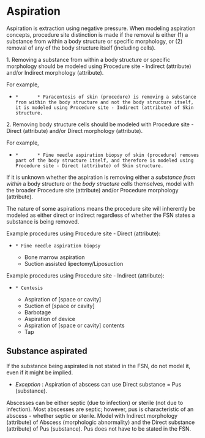 # Aspiration

Aspiration is extraction using negative pressure. When modeling aspiration concepts, procedure site distinction is made if the removal is either (1) a substance from within a body structure or specific morphology, or (2) removal of any of the body structure itself (including cells). 

1\. Removing a substance from within a body structure or specific morphology should be modeled using Procedure site - Indirect (attribute) and/or Indirect morphology (attribute). 

For example, 

  *     *       * Paracentesis of skin (procedure) is removing a substance from within the body structure and not the body structure itself, it is modeled using Procedure site - Indirect (attribute) of Skin structure.

2\. Removing body structure cells should be modeled with Procedure site - Direct (attribute) and/or Direct morphology (attribute). 

For example,

  *     *       * Fine needle aspiration biopsy of skin (procedure) removes part of the body structure itself, and therefore is modeled using Procedure site - Direct (attribute) of Skin structure.

If it is unknown whether the aspiration is removing either a _substance from within_ a body structure or the _body structure_ cells themselves, model with the broader Procedure site (attribute) and/or Procedure morphology (attribute).

The nature of some aspirations means the procedure site will inherently be modeled as either direct or indirect regardless of whether the FSN states a substance is being removed.

Example procedures using Procedure site - Direct (attribute):

  *     * Fine needle aspiration biopsy
    * Bone marrow aspiration
    * Suction assisted lipectomy/Liposuction

Example procedures using Procedure site - Indirect (attribute): 

  *     * Centesis
    * Aspiration of [space or cavity]
    * Suction of [space or cavity]
    * Barbotage 
    * Aspiration of device 
    * Aspiration of [space or cavity] contents 
    * Tap 

## Substance aspirated

If the substance being aspirated is not stated in the FSN, do not model it, even if it might be implied. 

  *  _Exception_ : Aspiration of abscess can use Direct substance = Pus (substance). 

Abscesses can be either septic (due to infection) or sterile (not due to infection). Most abscesses are septic; however, pus is characteristic of an abscess - whether septic or sterile. Model with Indirect morphology (attribute) of Abscess (morphologic abnormality) and the Direct substance (attribute) of Pus (substance). Pus does not have to be stated in the FSN. 
